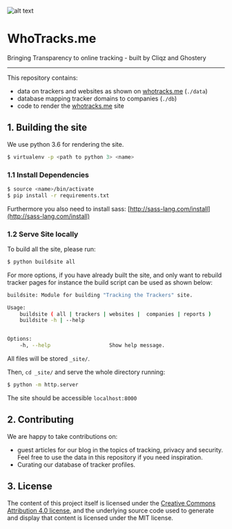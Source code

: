

![alt text](https://raw.githubusercontent.com/cliqz-oss/whotracks.me/master/static/img/who-tracksme-logo.png "whotracks.me")


# WhoTracks.me
Bringing Transparency to online tracking - built by Cliqz and Ghostery

___
This repository contains:

* data on trackers and websites as shown on [whotracks.me](https://whotracks.me) (`./data`)  
* database mapping tracker domains to companies (`./db`)  
* code to render the [whotracks.me](https://whotracks.me) site


## 1. Building the site
We use python 3.6 for rendering the site.

```bash
$ virtualenv -p <path to python 3> <name>
```

### 1.1 Install Dependencies 
```bash
$ source <name>/bin/activate
$ pip install -r requirements.txt

```
Furthermore you also need to install sass: [http://sass-lang.com/install](http://sass-lang.com/install)

### 1.2 Serve Site locally

To build all the site, please run: 
```bash
$ python buildsite all
```

For more options, if you have already built the site, and only want to rebuild tracker 
pages for instance the build script can be used as shown below:

```bash
buildsite: Module for building "Tracking the Trackers" site.

Usage:
    buildsite ( all | trackers | websites |  companies | reports )
    buildsite -h | --help


Options:
    -h, --help                   Show help message.
```
All files will be stored `_site/`. 

Then, `cd _site/` and serve the whole directory running:

```bash
$ python -m http.server
```

The site should be accessible `localhost:8000`


## 2. Contributing
We are happy to take contributions on:
* guest articles for our blog in the topics of tracking, privacy and security. Feel free to use the data in this repository if you need inspiration.
* Curating our database of tracker profiles.


## 3. License
The content of this project itself is licensed under the [Creative Commons Attribution 4.0 license](https://creativecommons.org/licenses/by/4.0/), and the underlying 
source code used to generate and display that content is licensed under the MIT license.
